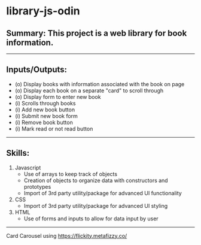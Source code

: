 # library-js-odin

## Summary: This project is a web library for book information.

---

## Inputs/Outputs:
- (o) Display books with information associated with the book on page
- (o) Display each book on a separate "card" to scroll through
- (o) Display form to enter new book
- (i) Scrolls through books
- (i) Add new book button
- (i) Submit new book form
- (i) Remove book button
- (i) Mark read or not read button

---

## Skills:
1. Javascript
    - Use of arrays to keep track of objects
    - Creation of objects to organize data with constructors and prototypes
    - Import of 3rd party utility/package for advanced UI functionality
2. CSS
    - Import of 3rd party utility/package for advanced UI styling
3. HTML
    - Use of forms and inputs to allow for data input by user


---

Card Carousel using https://flickity.metafizzy.co/